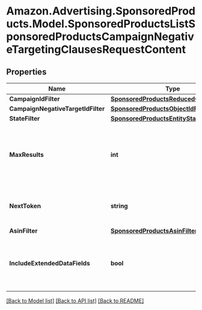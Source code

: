 # Amazon.Advertising.SponsoredProducts.Model.SponsoredProductsListSponsoredProductsCampaignNegativeTargetingClausesRequestContent

## Properties

Name | Type | Description | Notes
------------ | ------------- | ------------- | -------------
**CampaignIdFilter** | [**SponsoredProductsReducedObjectIdFilter**](SponsoredProductsReducedObjectIdFilter.md) |  | [optional] 
**CampaignNegativeTargetIdFilter** | [**SponsoredProductsObjectIdFilter**](SponsoredProductsObjectIdFilter.md) |  | [optional] 
**StateFilter** | [**SponsoredProductsEntityStateFilter**](SponsoredProductsEntityStateFilter.md) |  | [optional] 
**MaxResults** | **int** | Number of records to include in the paginated response. Defaults to max page size for given API | [optional] 
**NextToken** | **string** | token value allowing to navigate to the next response page | [optional] 
**AsinFilter** | [**SponsoredProductsAsinFilter**](SponsoredProductsAsinFilter.md) |  | [optional] 
**IncludeExtendedDataFields** | **bool** | Whether to get entity with extended data fields such as creationDate, lastUpdateDate, servingStatus | [optional] 

[[Back to Model list]](../README.md#documentation-for-models) [[Back to API list]](../README.md#documentation-for-api-endpoints) [[Back to README]](../README.md)

